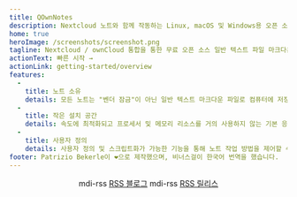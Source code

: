 ```yaml
---
title: QOwnNotes
description: Nextcloud 노트와 함께 작동하는 Linux, macOS 및 Windows용 오픈 소스 마크다운 메모
home: true
heroImage: /screenshots/screenshot.png
tagline: Nextcloud / ownCloud 통합을 통한 무료 오픈 소스 일반 텍스트 파일 마크다운 노트 생성
actionText: 빠른 시작 →
actionLink: getting-started/overview
features:
  - 
    title: 노트 소유
    details: 모든 노트는 "벤더 잠금"이 아닌 일반 텍스트 마크다운 파일로 컴퓨터에 저장됩니다. Nextcloud와 같은 동기화 서비스를 사용하여 장치 간에 노트를 동기화합니다.
  - 
    title: 작은 설치 공간
    details: 속도에 최적화되고 프로세서 및 메모리 리소스를 거의 사용하지 않는 기본 응용 프로그램입니다.
  - 
    title: 사용자 정의
    details: 사용자 정의 및 스크립트화가 가능한 기능을 통해 노트 작업 방법을 제어할 수 있습니다.
footer: Patrizio Bekerle이 ❤️으로 제작했으며, 비너스걸이 한국어 번역을 했습니다.
---
```


<div class="rss-block">
    <v-chip outlined><v-icon left>mdi-rss</v-icon> <a href="https://feeds.feedburner.com/QOwnNotesBlog">RSS 블로그</a></v-chip>
    <v-chip outlined><v-icon left>mdi-rss</v-icon> <a href="https://feeds.feedburner.com/QOwnNotesReleases">RSS 릴리스</a></v-chip>
</div>

<Poll />

<style>
    .rss-block { text-align: center; margin-bottom: 20px; }
</style>
